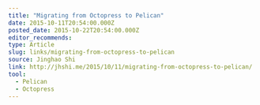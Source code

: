 ```yaml
---
title: "Migrating from Octopress to Pelican"
date: 2015-10-11T20:54:00.000Z
posted_date: 2015-10-22T20:54:00.000Z
editor_recommends:
type: Article
slug: links/migrating-from-octopress-to-pelican
source: Jinghao Shi
link: http://jhshi.me/2015/10/11/migrating-from-octopress-to-pelican/
tool:
  - Pelican
  - Octopress
---
```





